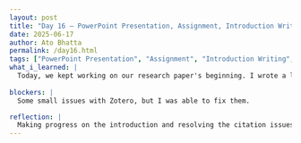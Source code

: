 ```yaml
---
layout: post  
title: "Day 16 – PowerPoint Presentation, Assignment, Introduction Writing, and Literature Review"  
date: 2025-06-17  
author: Ato Bhatta  
permalink: /day16.html  
tags: ["PowerPoint Presentation", "Assignment", "Introduction Writing", "Literature Review"]  
what_i_learned: |
  Today, we kept working on our research paper's beginning. I wrote a little by researching the details we required and including them in our draft. Initially, I encountered a few problems with Zotero, but I managed to resolve them. The format of the techniques section, the procedure, and the way the findings should be displayed were all covered by our mentor in our final presentation. This clarified for me what we need to get ready for in the future. Later, my friend and I worked together to discuss what needed to be improved or altered in the introduction.
  
blockers: |
  Some small issues with Zotero, but I was able to fix them.

reflection: |
  Making progress on the introduction and resolving the citation issues I was having was satisfying. I now have a better idea of what our final report should look like thanks to the presenting standards provided by our mentor. We were able to determine what to preserve and what to improve by working on the introduction with a teammate. I'm beginning to gain confidence in my ability to direct our research paper's writing and organization.
---
```

